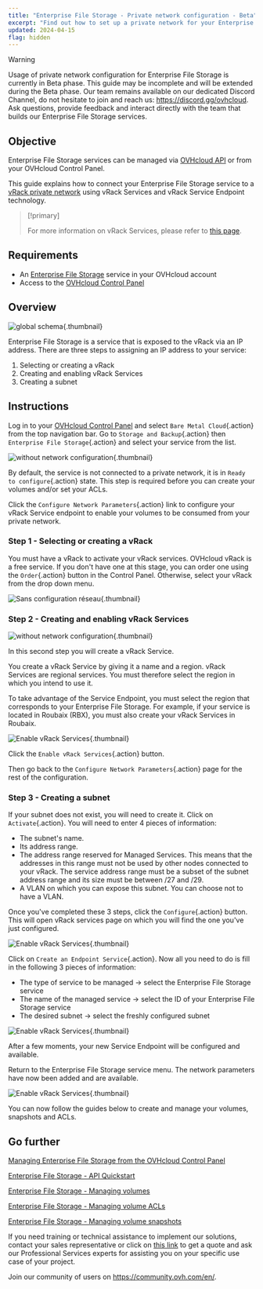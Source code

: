 ```yaml
---
title: "Enterprise File Storage - Private network configuration - Beta"
excerpt: "Find out how to set up a private network for your Enterprise File Storage service from your OVHcloud Control Panel"
updated: 2024-04-15
flag: hidden
---
```


> [!warning]
> Usage of private network configuration for Enterprise File Storage is currently in Beta phase.
> This guide may be incomplete and will be extended during the Beta phase. Our team remains available on our dedicated Discord Channel, do not hesitate to join and reach us: <https://discord.gg/ovhcloud>. Ask questions, provide feedback and interact directly with the team that builds our Enterprise File Storage services.

## Objective

Enterprise File Storage services can be managed via [OVHcloud API](/pages/storage_and_backup/file_storage/enterprise_file_storage/netapp_quick_start) or from your OVHcloud Control Panel.

This guide explains how to connect your Enterprise File Storage service to a [vRack private network](https://www.ovhcloud.com/asia/network/vrack/) using vRack Services and vRack Service Endpoint technology.

> [!primary]
>
> For more information on vRack Services, please refer to [this page](/pages/network/vrack_services/global).
>

## Requirements

- An [Enterprise File Storage](https://www.ovhcloud.com/asia/storage-solutions/enterprise-file-storage/) service in your OVHcloud account
- Access to the [OVHcloud Control Panel](https://ca.ovh.com/auth/?action=gotomanager&from=https://www.ovh.com/asia/&ovhSubsidiary=asia)

## Overview

![global schema](images/global_schema_20240410.png){.thumbnail}

Enterprise File Storage is a service that is exposed to the vRack via an IP address. There are three steps to assigning an IP address to your service:

1. Selecting or creating a vRack
2. Creating and enabling vRack Services
3. Creating a subnet

## Instructions <a name="instructions"></a>

Log in to your [OVHcloud Control Panel](https://ca.ovh.com/auth/?action=gotomanager&from=https://www.ovh.com/asia/&ovhSubsidiary=asia) and select `Bare Metal Cloud`{.action} from the top navigation bar. Go to `Storage and Backup`{.action} then `Enterprise File Storage`{.action} and select your service from the list.

![without network configuration](images/01-EFS.png){.thumbnail}

By default, the service is not connected to a private network, it is in `Ready to configure`{.action} state. This step is required before you can create your volumes and/or set your ACLs. 

Click the `Configure Network Parameters`{.action} link to configure your vRack Service endpoint to enable your volumes to be consumed from your private network.

### Step 1 - Selecting or creating a vRack

You must have a vRack to activate your vRack services. OVHcloud vRack is a free service. If you don't have one at this stage, you can order one using the `Order`{.action} button in the Control Panel. Otherwise, select your vRack from the drop down menu.

![Sans configuration réseau](images/02-EFS.png){.thumbnail}

### Step 2 - Creating and enabling vRack Services

![without network configuration](images/04-EFS.png){.thumbnail}

In this second step you will create a vRack Service.

You create a vRack Service by giving it a name and a region. vRack Services are regional services. You must therefore select the region in which you intend to use it. 

To take advantage of the Service Endpoint, you must select the region that corresponds to your Enterprise File Storage. For example, if your service is located in Roubaix (RBX), you must also create your vRack Services in Roubaix.

![Enable vRack Services](images/01.png){.thumbnail}

Click the `Enable vRack Services`{.action} button.

Then go back to the `Configure Network Parameters`{.action} page for the rest of the configuration.

### Step 3 - Creating a subnet

If your subnet does not exist, you will need to create it. Click on `Activate`{.action}. You will need to enter 4 pieces of information:

- The subnet's name.
- Its address range.
- The address range reserved for Managed Services. This means that the addresses in this range must not be used by other nodes connected to your vRack. The service address range must be a subset of the subnet address range and its size must be between /27 and /29.
- A VLAN on which you can expose this subnet. You can choose not to have a VLAN.

Once you've completed these 3 steps, click the `Configure`{.action} button. This will open vRack services page on which you will find the one you've just configured.

![Enable vRack Services](images/05-EFS.png){.thumbnail}

Click on `Create an Endpoint Service`{.action}. Now all you need to do is fill in the following 3 pieces of information:

- The type of service to be managed -> select the Enterprise File Storage service
- The name of the managed service -> select the ID of your Enterprise File Storage service
- The desired subnet -> select the freshly configured subnet

![Enable vRack Services](images/16-VRS.png){.thumbnail}

After a few moments, your new Service Endpoint will be configured and available.

Return to the Enterprise File Storage service menu. The network parameters have now been added and are available.

![Enable vRack Services](images/08-EFS.png){.thumbnail}

You can now follow the guides below to create and manage your volumes, snapshots and ACLs.

## Go further <a name="gofurther"></a>

[Managing Enterprise File Storage from the OVHcloud Control Panel](/pages/storage_and_backup/file_storage/enterprise_file_storage/netapp_control_panel)

[Enterprise File Storage - API Quickstart](/pages/storage_and_backup/file_storage/enterprise_file_storage/netapp_quick_start)

[Enterprise File Storage - Managing volumes](/pages/storage_and_backup/file_storage/enterprise_file_storage/netapp_volumes)

[Enterprise File Storage - Managing volume ACLs](/pages/storage_and_backup/file_storage/enterprise_file_storage/netapp_volume_acl)

[Enterprise File Storage - Managing volume snapshots](/pages/storage_and_backup/file_storage/enterprise_file_storage/netapp_volume_snapshots)

If you need training or technical assistance to implement our solutions, contact your sales representative or click on [this link](https://www.ovhcloud.com/asia/professional-services/) to get a quote and ask our Professional Services experts for assisting you on your specific use case of your project.

Join our community of users on <https://community.ovh.com/en/>.
